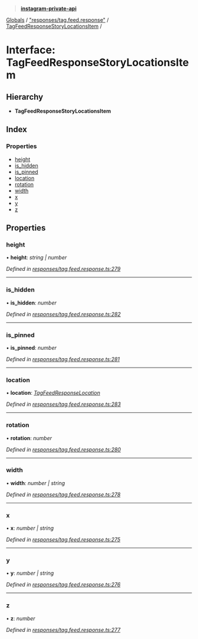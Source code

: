 > **[instagram-private-api](../README.md)**

[Globals](../README.md) / ["responses/tag.feed.response"](../modules/_responses_tag_feed_response_.md) / [TagFeedResponseStoryLocationsItem](_responses_tag_feed_response_.tagfeedresponsestorylocationsitem.md) /

# Interface: TagFeedResponseStoryLocationsItem

## Hierarchy

* **TagFeedResponseStoryLocationsItem**

## Index

### Properties

* [height](_responses_tag_feed_response_.tagfeedresponsestorylocationsitem.md#height)
* [is_hidden](_responses_tag_feed_response_.tagfeedresponsestorylocationsitem.md#is_hidden)
* [is_pinned](_responses_tag_feed_response_.tagfeedresponsestorylocationsitem.md#is_pinned)
* [location](_responses_tag_feed_response_.tagfeedresponsestorylocationsitem.md#location)
* [rotation](_responses_tag_feed_response_.tagfeedresponsestorylocationsitem.md#rotation)
* [width](_responses_tag_feed_response_.tagfeedresponsestorylocationsitem.md#width)
* [x](_responses_tag_feed_response_.tagfeedresponsestorylocationsitem.md#x)
* [y](_responses_tag_feed_response_.tagfeedresponsestorylocationsitem.md#y)
* [z](_responses_tag_feed_response_.tagfeedresponsestorylocationsitem.md#z)

## Properties

###  height

• **height**: *string | number*

*Defined in [responses/tag.feed.response.ts:279](https://github.com/dilame/instagram-private-api/blob/e9c516c/src/responses/tag.feed.response.ts#L279)*

___

###  is_hidden

• **is_hidden**: *number*

*Defined in [responses/tag.feed.response.ts:282](https://github.com/dilame/instagram-private-api/blob/e9c516c/src/responses/tag.feed.response.ts#L282)*

___

###  is_pinned

• **is_pinned**: *number*

*Defined in [responses/tag.feed.response.ts:281](https://github.com/dilame/instagram-private-api/blob/e9c516c/src/responses/tag.feed.response.ts#L281)*

___

###  location

• **location**: *[TagFeedResponseLocation](_responses_tag_feed_response_.tagfeedresponselocation.md)*

*Defined in [responses/tag.feed.response.ts:283](https://github.com/dilame/instagram-private-api/blob/e9c516c/src/responses/tag.feed.response.ts#L283)*

___

###  rotation

• **rotation**: *number*

*Defined in [responses/tag.feed.response.ts:280](https://github.com/dilame/instagram-private-api/blob/e9c516c/src/responses/tag.feed.response.ts#L280)*

___

###  width

• **width**: *number | string*

*Defined in [responses/tag.feed.response.ts:278](https://github.com/dilame/instagram-private-api/blob/e9c516c/src/responses/tag.feed.response.ts#L278)*

___

###  x

• **x**: *number | string*

*Defined in [responses/tag.feed.response.ts:275](https://github.com/dilame/instagram-private-api/blob/e9c516c/src/responses/tag.feed.response.ts#L275)*

___

###  y

• **y**: *number | string*

*Defined in [responses/tag.feed.response.ts:276](https://github.com/dilame/instagram-private-api/blob/e9c516c/src/responses/tag.feed.response.ts#L276)*

___

###  z

• **z**: *number*

*Defined in [responses/tag.feed.response.ts:277](https://github.com/dilame/instagram-private-api/blob/e9c516c/src/responses/tag.feed.response.ts#L277)*